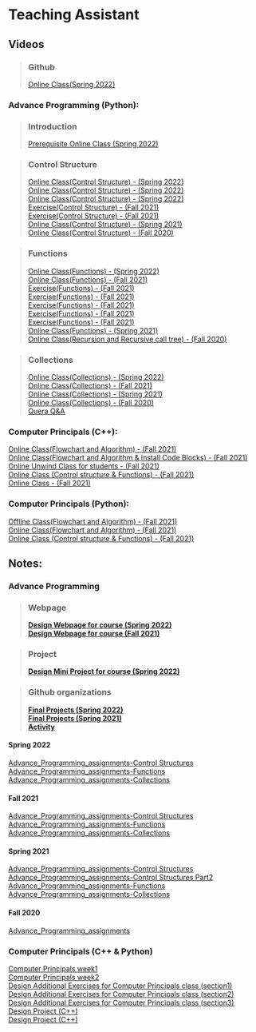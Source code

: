 # Teaching Assistant

## Videos

> ### Github
> [Online Class(Spring 2022)](https://drive.google.com/file/d/1xLxSDzvaIoxwBAn1dtr90bvJHFNQQC0B/view?usp=sharing)

### Advance Programming (Python):

> ### Introduction
> [Prerequisite Online Class (Spring 2022)](https://drive.google.com/file/d/1rFa8N86D1lNIdKYqW4GgVDs9ZheCEHfd/view)

> ### Control Structure
> [Online Class(Control Structure) - (Spring 2022)](https://drive.google.com/file/d/1yRpk5fFccaVGD280ARRcnlNTcEpfVu7e/view)\
> [Online Class(Control Structure) - (Spring 2022)](https://drive.google.com/file/d/1w7oTDV6U712RmaxiEfyEv2je7uIH0kQ0/view)\
> [Online Class(Control Structure) - (Spring 2022)](https://drive.google.com/file/d/1VJSB2GEtDnoKNYjx7gKlhk9AEQ_9TKo1/view)\
> [Exercise(Control Structure) - (Fall 2021)](https://drive.google.com/file/d/1NpNSXf79JP2UluEGXPbaU4Psi6oDRqic/view?usp=sharing)\
> [Exercise(Control Structure) - (Fall 2021)](https://drive.google.com/file/d/1wYHe7_IuPjpwbgK4mSmInP360y8KIPzR/view?usp=sharing)\
> [Online Class(Control Structure) - (Spring 2021)](https://drive.google.com/file/d/1W0H2Pz7DgdY88j4WgnnEuEf7Ou_26EhU/view)\
> [Online Class(Control Structure) - (Fall 2020)](https://drive.google.com/drive/folders/14yG7g3Hh0T3K3LT-Y14LPDHrb3NvBn2h)

> ### Functions
> [Online Class(Functions) - (Spring 2022)](https://drive.google.com/file/d/1MmPYO1EqFte8xVhwM6oRAFKpjwsAL0uj/view)\
> [Online Class(Functions) - (Fall 2021)](https://drive.google.com/file/d/14CJRxRdbTz9z9dEqRDl1je9out81ozZ7/view)\
> [Exercise(Functions) - (Fall 2021)](https://drive.google.com/file/d/1U7G6SK57v3qs-VSMiXLq_inZ1QKYXmnt/view?usp=sharing)\
> [Exercise(Functions) - (Fall 2021)](https://drive.google.com/file/d/1_19F9oJOpltuIPDmy9TwYBNqZkr2EW60/view?usp=sharing)\
> [Exercise(Functions) - (Fall 2021)](https://drive.google.com/file/d/1BmVDg8fvmtXc-W2hsQvCRcrLeo2STzfj/view?usp=sharing)\
> [Exercise(Functions) - (Fall 2021)](https://drive.google.com/file/d/1LEjz0j-AFeayJT7EobGbz6-1IMW35oln/view?usp=sharing)\
> [Exercise(Functions) - (Fall 2021)](https://drive.google.com/file/d/1HkbCI5wB84ceZV7zDAMTGrptSFeWoEn8/view?usp=sharing)\
> [Online Class(Functions) - (Spring 2021)](https://drive.google.com/file/d/1NYfV-Q2H3KRy09lBhziliL0PajECU7qV/view?usp=sharing)\
> [Online Class(Recursion and Recursive call tree) - (Fall 2020)](https://drive.google.com/file/d/1rFYh0oMfcSv14N-ZKFOYSfUWash5EVTq/view?usp=sharing)

> ### Collections
> [Online Class(Collections) - (Spring 2022)](https://drive.google.com/file/d/1aravkNXzhtujbnlwYMYvv1twx85Lw6ET/view?usp=sharing)\
> [Online Class(Collections) - (Fall 2021)](https://drive.google.com/file/d/1kA6CEvPzynlpeDuZlbe2Nf0wwWxK9lNb/view?usp=sharing)\
> [Online Class(Collections) - (Spring 2021)](https://drive.google.com/file/d/15eAgAIQBNFXJigFEPsUgbm-lF2rImttS/view)\
> [Online Class(Collections) - (Fall 2020)](https://drive.google.com/drive/folders/1b9eoVr2WWxfT_Bgp2iLoYkKgvhaQ6qIj)\
> [Quera Q&A](https://drive.google.com/file/d/1WdpVm8Dn5XqyrQHEnuSWUWxkR5YzVpqe/view)


### Computer Principals (C++):
[Online Class(Flowchart and Algorithm) - (Fall 2021)](https://drive.google.com/file/d/1Hqccv6KOlos1n4VqC2eD_2o0xpSVuqLb/view?usp=sharing)\
[Online Class(Flowchart and Algorithm & Install Code Blocks) - (Fall 2021)](https://drive.google.com/file/d/1LPZ-zi7o_XmIQdmMom1Q_L2E_WPQrrje/view?usp=sharing)\
[Online Unwind Class for students - (Fall 2021)](https://mega.nz/file/cs0G0LgQ#j1PWiP_3latG7n1rJB9hc1dL8veYEusucwqnVMQlPWw)\
[Online Class (Control structure & Functions) - (Fall 2021)](https://mega.nz/file/sxliVI6a#shXZ1dc8WxBMYGvD9wm3wUweOvWY952VnM6Zc98jZYI)\
[Online Class - (Fall 2021)](https://drive.google.com/file/d/14pjI18Mt1GE_BzbwQL-7mmdEMmRec5Ds/view?usp=sharing)


### Computer Principals (Python):
[Offline Class(Flowchart and Algorithm) - (Fall 2021)](https://drive.google.com/file/d/1Hqccv6KOlos1n4VqC2eD_2o0xpSVuqLb/view?usp=sharing)\
[Online Class(Flowchart and Algorithm) - (Fall 2021)](https://drive.google.com/file/d/1ZbdT5Ghd-OLdqdCRdOfk9J7OLMwRJpmW/view?usp=sharing)\
[Online Class (Control structure & Functions) - (Fall 2021)](https://mega.nz/file/t1skUK6Z#EDVLlvelzqIBny5fyRLGbsX_B3t5NOUf_FWulRqrh8A)


## Notes:

### Advance Programming

> ### Webpage
> [**Design Webpage for course (Spring 2022)**](https://sadegh28.github.io/AP1400-2/)\
> [**Design Webpage for course (Fall 2021)**](https://sadegh28.github.io/AP1400-1/)

> ### Project
> [**Design Mini Project for course (Spring 2022)**](https://drive.google.com/file/d/1U9EWaMQyCLH59EjevLMu83ieytlYoUEC/view?usp=sharing)

> ### Github organizations
> [**Final Projects (Spring 2022)**](https://github.com/orgs/AP-1400-2/dashboard)\
> [**Final Projects (Spring 2021)**](https://github.com/orgs/AP-Class-Activities/dashboard)\
> [**Activity**](https://github.com/Advanced-Programming-Class/dashboard)

#### Spring 2022
[Advance_Programming_assignments-Control Structures](https://drive.google.com/file/d/1MXehbAAqWGHu8DfVL03N0mP1t_jrx7i9/view?usp=sharing)\
[Advance_Programming_assignments-Functions](https://drive.google.com/file/d/16J6puVcM6UiV0QAlTsAMCVjkHFKM7LSv/view?usp=sharing)\
[Advance_Programming_assignments-Collections](https://drive.google.com/file/d/1Up-SVsPV4cAodi3YP6MHyqfjOU-7WYZ9/view?usp=sharing)

#### Fall 2021
[Advance_Programming_assignments-Control Structures](https://drive.google.com/file/d/1JDPzPYtiqOITnlS3G-p_lqBdHOoanrIB/view?usp=sharing)\
[Advance_Programming_assignments-Functions](https://drive.google.com/file/d/1JDPzPYtiqOITnlS3G-p_lqBdHOoanrIB/view?usp=sharing)\
[Advance_Programming_assignments-Collections](https://drive.google.com/file/d/1PO_Eql0G1l9rhZho4t31irFYwh52ynq8/view?usp=sharing)

#### Spring 2021
[Advance_Programming_assignments-Control Structures](https://drive.google.com/file/d/1qLwwOc9-YeqGcGr7lMbYO_90DFab9jmf/view?usp=sharing)\
[Advance_Programming_assignments-Control Structures Part2](https://drive.google.com/file/d/1eLW7E6rYRJ1SfDzYzeYjinlm7hHxhO8Y/view?usp=sharing)\
[Advance_Programming_assignments-Functions](https://drive.google.com/file/d/1CcSoZTaPNG4dDgSKH3hv2ErPQZnpuvQr/view?usp=sharing)\
[Advance_Programming_assignments-Collections](https://drive.google.com/file/d/17O4CHuOaHMedJMLFuDvoIOT8_4A4ggt_/view?usp=sharing)

#### Fall 2020
[Advance_Programming_assignments](https://drive.google.com/file/d/1po3qDyK9lofMVrNmPgWKkkU4LG2qd2N2/view?usp=sharing)


### Computer Principals (C++ & Python)

[Computer Principals week1](https://drive.google.com/file/d/1MW424nq5BNaO8rCjp4os1w7vDhyPZZ_1/view?usp=sharing)\
[Computer Principals week2](https://drive.google.com/file/d/10tzVk5uSfefNT63ZNiyhiyvueyU-7w5g/view?usp=sharing)\
[Design Additional Exercises for Computer Principals class (section1)](https://drive.google.com/file/d/1KRlWDkTg4EYykA_Ee3x186AKhvw2sROQ/view?usp=sharing)\
[Design Additional Exercises for Computer Principals class (section2)](https://drive.google.com/file/d/15eK81jF6m2QTZPv7r6v3X5Nk4IJgqYy7/view?usp=sharing)\
[Design Additional Exercises for Computer Principals class (section3)](https://drive.google.com/file/d/19BU0aZaEWkP5pjjGsVoFB3Z8KwokgkIC/view?usp=sharing)\
[Design Project (C++)](https://drive.google.com/file/d/142ZNtDMWemlDw7LlUn02psvQlC9lVQ_d/view?usp=sharing)\
[Design Project (C++)](https://drive.google.com/file/d/1QYvq9AZ9k2fge4oiw7VFKgtj1S7pBCx8/view?usp=sharing)







